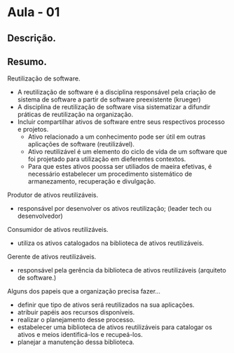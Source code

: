 
# Aula - 01

## Descrição.

## Resumo.

Reutilização de software.
  - A reutilização de software é a disciplina responsável pela criação de sistema de software a partir de software preexistente (krueger)
  - A disciplina de reutilização de software visa sistematizar a difundir práticas de reutilização na organização.
  - Incluir compartilhar ativos de software entre seus respectivos processo e projetos.
    - Ativo relacionado a um conhecimento pode ser útil em outras aplicações de software (reutilizável).
    - Ativo reutilizável é um elemento do ciclo de vida de um software que foi projetado para utilização em dieferentes contextos.
    - Para que estes ativos poossa ser utiliados de maeira efetivas, é necessário estabelecer um procedimento sistemático de armanezamento, recuperação e divulgação.

Produtor de ativos reutilizáveis.
  - responsável por desenvolver os ativos reutilização; (leader tech ou desenvolvedor)

Consumidor de ativos reutilizáveis.
  - utiliza os ativos catalogados na biblioteca de ativos reutilizáveis.

Gerente de ativos reutilizáveis.
  - responsável pela gerência da biblioteca de ativos reutilizáveis (arquiteto de software.)


Alguns dos papeis que a organização precisa fazer...
  - definir que tipo de ativos será reutilizados na sua aplicações.
  - atribuir papéis aos recursos disponíveis.
  - realizar o planejamento desse processo.
  - estabelecer uma biblioteca de ativos reutilizáveis para catalogar os ativos e meios identificá-los e recupeá-los.
  - planejar a manutenção dessa biblioteca.
